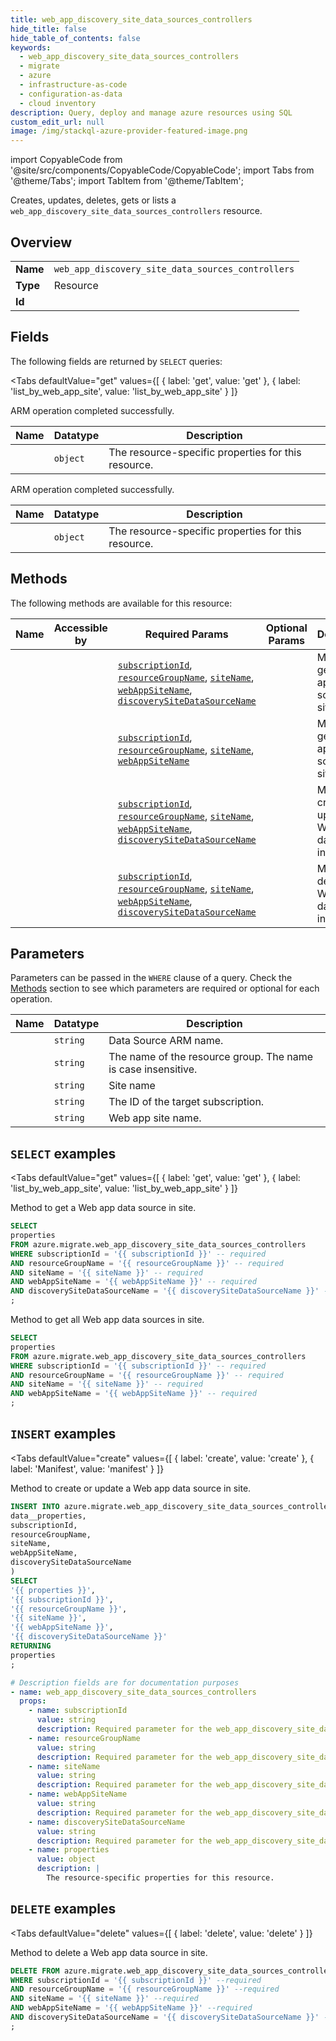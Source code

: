 ```yaml
--- 
title: web_app_discovery_site_data_sources_controllers
hide_title: false
hide_table_of_contents: false
keywords:
  - web_app_discovery_site_data_sources_controllers
  - migrate
  - azure
  - infrastructure-as-code
  - configuration-as-data
  - cloud inventory
description: Query, deploy and manage azure resources using SQL
custom_edit_url: null
image: /img/stackql-azure-provider-featured-image.png
---
```


import CopyableCode from '@site/src/components/CopyableCode/CopyableCode';
import Tabs from '@theme/Tabs';
import TabItem from '@theme/TabItem';

Creates, updates, deletes, gets or lists a <code>web_app_discovery_site_data_sources_controllers</code> resource.

## Overview
<table><tbody>
<tr><td><b>Name</b></td><td><code>web_app_discovery_site_data_sources_controllers</code></td></tr>
<tr><td><b>Type</b></td><td>Resource</td></tr>
<tr><td><b>Id</b></td><td><CopyableCode code="azure.migrate.web_app_discovery_site_data_sources_controllers" /></td></tr>
</tbody></table>

## Fields

The following fields are returned by `SELECT` queries:

<Tabs
    defaultValue="get"
    values={[
        { label: 'get', value: 'get' },
        { label: 'list_by_web_app_site', value: 'list_by_web_app_site' }
    ]}
>
<TabItem value="get">

ARM operation completed successfully.

<table>
<thead>
    <tr>
    <th>Name</th>
    <th>Datatype</th>
    <th>Description</th>
    </tr>
</thead>
<tbody>
<tr>
    <td><CopyableCode code="properties" /></td>
    <td><code>object</code></td>
    <td>The resource-specific properties for this resource.</td>
</tr>
</tbody>
</table>
</TabItem>
<TabItem value="list_by_web_app_site">

ARM operation completed successfully.

<table>
<thead>
    <tr>
    <th>Name</th>
    <th>Datatype</th>
    <th>Description</th>
    </tr>
</thead>
<tbody>
<tr>
    <td><CopyableCode code="properties" /></td>
    <td><code>object</code></td>
    <td>The resource-specific properties for this resource.</td>
</tr>
</tbody>
</table>
</TabItem>
</Tabs>

## Methods

The following methods are available for this resource:

<table>
<thead>
    <tr>
    <th>Name</th>
    <th>Accessible by</th>
    <th>Required Params</th>
    <th>Optional Params</th>
    <th>Description</th>
    </tr>
</thead>
<tbody>
<tr>
    <td><a href="#get"><CopyableCode code="get" /></a></td>
    <td><CopyableCode code="select" /></td>
    <td><a href="#parameter-subscriptionId"><code>subscriptionId</code></a>, <a href="#parameter-resourceGroupName"><code>resourceGroupName</code></a>, <a href="#parameter-siteName"><code>siteName</code></a>, <a href="#parameter-webAppSiteName"><code>webAppSiteName</code></a>, <a href="#parameter-discoverySiteDataSourceName"><code>discoverySiteDataSourceName</code></a></td>
    <td></td>
    <td>Method to get a Web app data source in site.</td>
</tr>
<tr>
    <td><a href="#list_by_web_app_site"><CopyableCode code="list_by_web_app_site" /></a></td>
    <td><CopyableCode code="select" /></td>
    <td><a href="#parameter-subscriptionId"><code>subscriptionId</code></a>, <a href="#parameter-resourceGroupName"><code>resourceGroupName</code></a>, <a href="#parameter-siteName"><code>siteName</code></a>, <a href="#parameter-webAppSiteName"><code>webAppSiteName</code></a></td>
    <td></td>
    <td>Method to get all Web app data sources in site.</td>
</tr>
<tr>
    <td><a href="#create"><CopyableCode code="create" /></a></td>
    <td><CopyableCode code="insert" /></td>
    <td><a href="#parameter-subscriptionId"><code>subscriptionId</code></a>, <a href="#parameter-resourceGroupName"><code>resourceGroupName</code></a>, <a href="#parameter-siteName"><code>siteName</code></a>, <a href="#parameter-webAppSiteName"><code>webAppSiteName</code></a>, <a href="#parameter-discoverySiteDataSourceName"><code>discoverySiteDataSourceName</code></a></td>
    <td></td>
    <td>Method to create or update a Web app data source in site.</td>
</tr>
<tr>
    <td><a href="#delete"><CopyableCode code="delete" /></a></td>
    <td><CopyableCode code="delete" /></td>
    <td><a href="#parameter-subscriptionId"><code>subscriptionId</code></a>, <a href="#parameter-resourceGroupName"><code>resourceGroupName</code></a>, <a href="#parameter-siteName"><code>siteName</code></a>, <a href="#parameter-webAppSiteName"><code>webAppSiteName</code></a>, <a href="#parameter-discoverySiteDataSourceName"><code>discoverySiteDataSourceName</code></a></td>
    <td></td>
    <td>Method to delete a Web app data source in site.</td>
</tr>
</tbody>
</table>

## Parameters

Parameters can be passed in the `WHERE` clause of a query. Check the [Methods](#methods) section to see which parameters are required or optional for each operation.

<table>
<thead>
    <tr>
    <th>Name</th>
    <th>Datatype</th>
    <th>Description</th>
    </tr>
</thead>
<tbody>
<tr id="parameter-discoverySiteDataSourceName">
    <td><CopyableCode code="discoverySiteDataSourceName" /></td>
    <td><code>string</code></td>
    <td>Data Source ARM name.</td>
</tr>
<tr id="parameter-resourceGroupName">
    <td><CopyableCode code="resourceGroupName" /></td>
    <td><code>string</code></td>
    <td>The name of the resource group. The name is case insensitive.</td>
</tr>
<tr id="parameter-siteName">
    <td><CopyableCode code="siteName" /></td>
    <td><code>string</code></td>
    <td>Site name</td>
</tr>
<tr id="parameter-subscriptionId">
    <td><CopyableCode code="subscriptionId" /></td>
    <td><code>string</code></td>
    <td>The ID of the target subscription.</td>
</tr>
<tr id="parameter-webAppSiteName">
    <td><CopyableCode code="webAppSiteName" /></td>
    <td><code>string</code></td>
    <td>Web app site name.</td>
</tr>
</tbody>
</table>

## `SELECT` examples

<Tabs
    defaultValue="get"
    values={[
        { label: 'get', value: 'get' },
        { label: 'list_by_web_app_site', value: 'list_by_web_app_site' }
    ]}
>
<TabItem value="get">

Method to get a Web app data source in site.

```sql
SELECT
properties
FROM azure.migrate.web_app_discovery_site_data_sources_controllers
WHERE subscriptionId = '{{ subscriptionId }}' -- required
AND resourceGroupName = '{{ resourceGroupName }}' -- required
AND siteName = '{{ siteName }}' -- required
AND webAppSiteName = '{{ webAppSiteName }}' -- required
AND discoverySiteDataSourceName = '{{ discoverySiteDataSourceName }}' -- required
;
```
</TabItem>
<TabItem value="list_by_web_app_site">

Method to get all Web app data sources in site.

```sql
SELECT
properties
FROM azure.migrate.web_app_discovery_site_data_sources_controllers
WHERE subscriptionId = '{{ subscriptionId }}' -- required
AND resourceGroupName = '{{ resourceGroupName }}' -- required
AND siteName = '{{ siteName }}' -- required
AND webAppSiteName = '{{ webAppSiteName }}' -- required
;
```
</TabItem>
</Tabs>


## `INSERT` examples

<Tabs
    defaultValue="create"
    values={[
        { label: 'create', value: 'create' },
        { label: 'Manifest', value: 'manifest' }
    ]}
>
<TabItem value="create">

Method to create or update a Web app data source in site.

```sql
INSERT INTO azure.migrate.web_app_discovery_site_data_sources_controllers (
data__properties,
subscriptionId,
resourceGroupName,
siteName,
webAppSiteName,
discoverySiteDataSourceName
)
SELECT 
'{{ properties }}',
'{{ subscriptionId }}',
'{{ resourceGroupName }}',
'{{ siteName }}',
'{{ webAppSiteName }}',
'{{ discoverySiteDataSourceName }}'
RETURNING
properties
;
```
</TabItem>
<TabItem value="manifest">

```yaml
# Description fields are for documentation purposes
- name: web_app_discovery_site_data_sources_controllers
  props:
    - name: subscriptionId
      value: string
      description: Required parameter for the web_app_discovery_site_data_sources_controllers resource.
    - name: resourceGroupName
      value: string
      description: Required parameter for the web_app_discovery_site_data_sources_controllers resource.
    - name: siteName
      value: string
      description: Required parameter for the web_app_discovery_site_data_sources_controllers resource.
    - name: webAppSiteName
      value: string
      description: Required parameter for the web_app_discovery_site_data_sources_controllers resource.
    - name: discoverySiteDataSourceName
      value: string
      description: Required parameter for the web_app_discovery_site_data_sources_controllers resource.
    - name: properties
      value: object
      description: |
        The resource-specific properties for this resource.
```
</TabItem>
</Tabs>


## `DELETE` examples

<Tabs
    defaultValue="delete"
    values={[
        { label: 'delete', value: 'delete' }
    ]}
>
<TabItem value="delete">

Method to delete a Web app data source in site.

```sql
DELETE FROM azure.migrate.web_app_discovery_site_data_sources_controllers
WHERE subscriptionId = '{{ subscriptionId }}' --required
AND resourceGroupName = '{{ resourceGroupName }}' --required
AND siteName = '{{ siteName }}' --required
AND webAppSiteName = '{{ webAppSiteName }}' --required
AND discoverySiteDataSourceName = '{{ discoverySiteDataSourceName }}' --required
;
```
</TabItem>
</Tabs>
